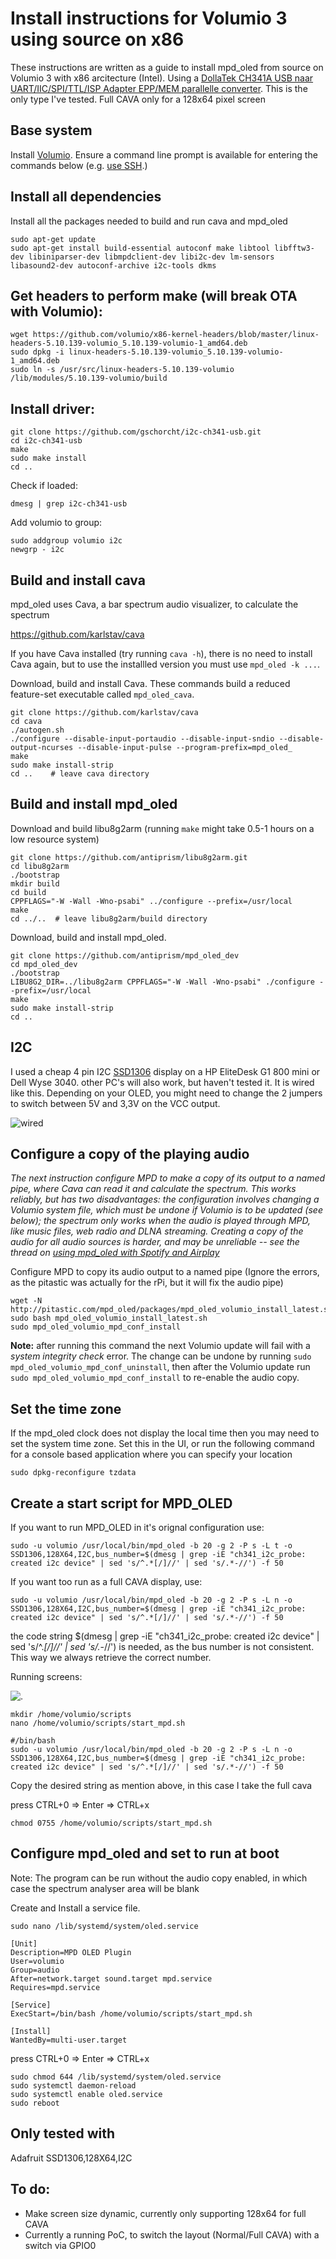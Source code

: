 # Install instructions for Volumio 3 using source on x86
These instructions are written as a guide to install mpd_oled from source on Volumio 3 with x86 arcitecture (Intel).
Using a [DollaTek CH341A USB naar UART/IIC/SPI/TTL/ISP Adapter EPP/MEM parallelle converter](https://www.amazon.nl/gp/product/B07DJZDRKG).
This is the only type I've tested.
Full CAVA only for a 128x64 pixel screen

## Base system

Install [Volumio](https://volumio.org/). Ensure a command line prompt is
available for entering the commands below (e.g.
[use SSH](https://volumio.github.io/docs/User_Manual/SSH.html).)

## Install all dependencies

Install all the packages needed to build and run cava and mpd_oled
```
sudo apt-get update
sudo apt-get install build-essential autoconf make libtool libfftw3-dev libiniparser-dev libmpdclient-dev libi2c-dev lm-sensors libasound2-dev autoconf-archive i2c-tools dkms
```

## Get headers to perform make (will break OTA with Volumio):
```
wget https://github.com/volumio/x86-kernel-headers/blob/master/linux-headers-5.10.139-volumio_5.10.139-volumio-1_amd64.deb
sudo dpkg -i linux-headers-5.10.139-volumio_5.10.139-volumio-1_amd64.deb
sudo ln -s /usr/src/linux-headers-5.10.139-volumio /lib/modules/5.10.139-volumio/build
```

## Install driver:

```
git clone https://github.com/gschorcht/i2c-ch341-usb.git
cd i2c-ch341-usb
make
sudo make install
cd ..
```

Check if loaded:
```
dmesg | grep i2c-ch341-usb
```

Add volumio to group:
```
sudo addgroup volumio i2c
newgrp - i2c
```

## Build and install cava

mpd_oled uses Cava, a bar spectrum audio visualizer, to calculate the spectrum
   
   <https://github.com/karlstav/cava>

If you have Cava installed (try running `cava -h`), there is no need
to install Cava again, but to use the installled version you must use
`mpd_oled -k ...`.

Download, build and install Cava. These commands build a reduced
feature-set executable called `mpd_oled_cava`.
```
git clone https://github.com/karlstav/cava
cd cava
./autogen.sh
./configure --disable-input-portaudio --disable-input-sndio --disable-output-ncurses --disable-input-pulse --program-prefix=mpd_oled_
make
sudo make install-strip
cd ..    # leave cava directory
```

## Build and install mpd_oled

Download and build libu8g2arm (running `make` might take 0.5-1 hours on a low resource system)
```
git clone https://github.com/antiprism/libu8g2arm.git
cd libu8g2arm
./bootstrap
mkdir build
cd build
CPPFLAGS="-W -Wall -Wno-psabi" ../configure --prefix=/usr/local
make
cd ../..  # leave libu8g2arm/build directory
```

Download, build and install mpd_oled.
```
git clone https://github.com/antiprism/mpd_oled_dev
cd mpd_oled_dev
./bootstrap
LIBU8G2_DIR=../libu8g2arm CPPFLAGS="-W -Wall -Wno-psabi" ./configure --prefix=/usr/local
make
sudo make install-strip
cd ..
```

## I2C

I used a cheap 4 pin I2C [SSD1306](https://www.amazon.nl/gp/product/B074NJMPYJ) display on a HP EliteDesk G1 800 mini or Dell Wyse 3040. 
other PC's will also work, but haven't tested it.
It is wired like this. Depending on your OLED, you might need to change the 2 jumpers to switch between 5V and 3,3V on the VCC output.

![wired](connection_i2c.png)


## Configure a copy of the playing audio
*The next instruction configure MPD to make a copy of its output to a*
*named pipe, where Cava can read it and calculate the spectrum.*
*This works reliably, but has two disadvantages: the configuration*
*involves changing a Volumio system file, which must be undone*
*if Volumio is to be updated (see below); the spectrum*
*only works when the audio is played through MPD, like music files,*
*web radio and DLNA streaming. Creating a copy of the audio for all*
*audio sources is harder, and may be unreliable -- see the thread on*
*[using mpd_oled with Spotify and Airplay](https://github.com/antiprism/mpd_oled/issues/4)*

Configure MPD to copy its audio output to a named pipe
(Ignore the errors, as the pitastic was actually for the rPi, but it will fix the audio pipe)
```
wget -N http://pitastic.com/mpd_oled/packages/mpd_oled_volumio_install_latest.sh
sudo bash mpd_oled_volumio_install_latest.sh
sudo mpd_oled_volumio_mpd_conf_install
```

**Note:** after running this command the next Volumio update will fail
with a *system integrity check* error. The change can be undone by running
`sudo mpd_oled_volumio_mpd_conf_uninstall`, then after the Volumio update
run `sudo mpd_oled_volumio_mpd_conf_install` to re-enable the audio copy.

## Set the time zone

If the mpd_oled clock does not display the local time then you may need
to set the system time zone. Set this in the UI, or run the following
command for a console based application where you can specify your location
```
sudo dpkg-reconfigure tzdata
```

## Create a start script for MPD_OLED
If you want to run MPD_OLED in it's orignal configuration use:
```
sudo -u volumio /usr/local/bin/mpd_oled -b 20 -g 2 -P s -L t -o SSD1306,128X64,I2C,bus_number=$(dmesg | grep -iE "ch341_i2c_probe: created i2c device" | sed 's/^.*[/]//' | sed 's/.*-//') -f 50
```

If you want too run as a full CAVA display, use:
```
sudo -u volumio /usr/local/bin/mpd_oled -b 20 -g 2 -P s -L n -o SSD1306,128X64,I2C,bus_number=$(dmesg | grep -iE "ch341_i2c_probe: created i2c device" | sed 's/^.*[/]//' | sed 's/.*-//') -f 50
```

the code string $(dmesg | grep -iE "ch341_i2c_probe: created i2c device" | sed 's/^.*[/]//' | sed 's/.*-//') is needed, as the bus number is not consistent. This way we always retrieve the correct number.

Running screens:

![.](display.png)

```
mkdir /home/volumio/scripts
nano /home/volumio/scripts/start_mpd.sh
```
```
#/bin/bash
sudo -u volumio /usr/local/bin/mpd_oled -b 20 -g 2 -P s -L n -o SSD1306,128X64,I2C,bus_number=$(dmesg | grep -iE "ch341_i2c_probe: created i2c device" | sed 's/^.*[/]//' | sed 's/.*-//') -f 50
```
Copy the desired string as mention above, in this case I take the full cava 

press CTRL+0 => Enter => CTRL+x
```
chmod 0755 /home/volumio/scripts/start_mpd.sh
```

## Configure mpd_oled and set to run at boot
Note: The program can be run without the audio copy enabled, in which case the spectrum analyser area will be blank

Create and Install a service file. 
```
sudo nano /lib/systemd/system/oled.service

[Unit]
Description=MPD OLED Plugin
User=volumio
Group=audio
After=network.target sound.target mpd.service
Requires=mpd.service

[Service]
ExecStart=/bin/bash /home/volumio/scripts/start_mpd.sh

[Install]
WantedBy=multi-user.target
```
press CTRL+0 => Enter => CTRL+x
```
sudo chmod 644 /lib/systemd/system/oled.service
sudo systemctl daemon-reload
sudo systemctl enable oled.service
sudo reboot
```
## Only tested with
Adafruit
SSD1306,128X64,I2C

## To do:
* Make screen size dynamic, currently only supporting 128x64 for full CAVA
* Currently a running PoC, to switch the layout (Normal/Full CAVA) with a switch via GPIO0



